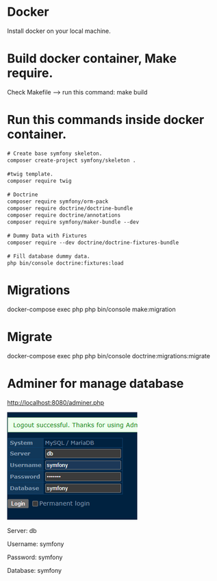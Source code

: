 # Docker

Install docker on your local machine.

# Build docker container, Make require.

Check Makefile --> run this command: make build

# Run this commands inside docker container.
    # Create base symfony skeleton.
    composer create-project symfony/skeleton .
    
    #twig template.
    composer require twig
    
    # Doctrine
    composer require symfony/orm-pack
    composer require doctrine/doctrine-bundle
    composer require doctrine/annotations
    composer require symfony/maker-bundle --dev

    # Dummy Data with Fixtures
    composer require --dev doctrine/doctrine-fixtures-bundle
    
    # Fill database dummy data.
    php bin/console doctrine:fixtures:load
 


# Migrations
docker-compose exec php php bin/console make:migration

# Migrate 
docker-compose exec php php bin/console doctrine:migrations:migrate

# Adminer for manage database
[http://localhost:8080/adminer.php](http://localhost:8080/adminer.php)

![db-login](image.png)

Server: db

Username: symfony

Password: symfony

Database: symfony